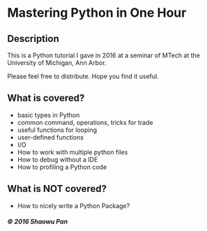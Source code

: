 # Mastering Python in One Hour
## Description

This is a Python tutorial I gave in 2016 at a seminar of MTech at the University of Michigan, Ann Arbor.

Please feel free to distribute. Hope you find it useful.

## What is covered? 

- basic types in Python
- common command, operations, tricks for trade
- useful functions for looping
- user-defined functions
- I/O
- How to work with multiple python files
- How to debug without a IDE
- How to profiling a Python code

## What is NOT covered?

- How to nicely write a Python Package? 

##### © 2016 Shaowu Pan


